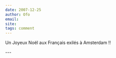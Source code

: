 ```yaml
---
date: 2007-12-25
author: Ofo
email: 
site: 
tags: comment
---
```


<p>Un Joyeux Noël aux Français exilés à Amsterdam !!</p>
---